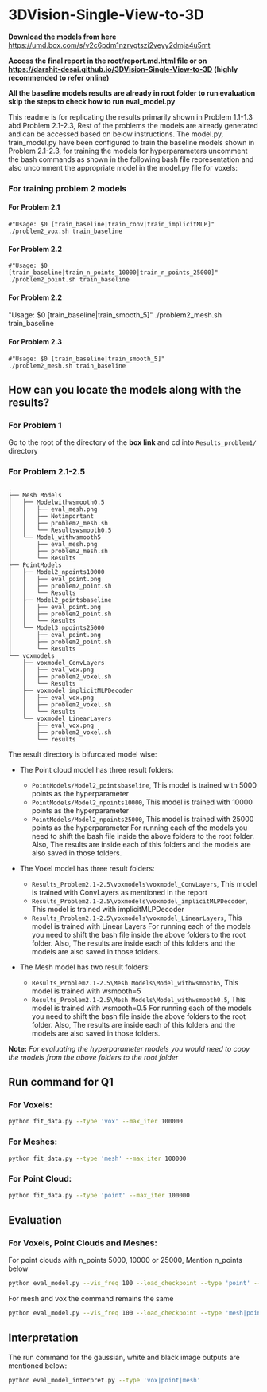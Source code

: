 # 3DVision-Single-View-to-3D

**Download the models from here**
https://umd.box.com/s/v2c6pdm1nzrvgtszi2veyy2dmja4u5mt

**Access the final report in the root/report.md.html file or on https://darshit-desai.github.io/3DVision-Single-View-to-3D (highly recommended to refer online)**

**All the baseline models results are already in root folder to run evaluation skip the steps to check how to run eval_model.py**

This readme is for replicating the results primarily shown in Problem 1.1-1.3 abd Problem 2.1-2.3, Rest of the problems the models are already generated and can be accessed based on below instructions. The model.py, train_model.py have been configured to train the baseline models shown in Problem 2.1-2.3, for training the models for hyperparameters uncomment the bash commands as shown in the following bash file representation and also uncomment the appropriate model in the model.py file for voxels:

### For training problem 2 models

#### For Problem 2.1

    #"Usage: $0 [train_baseline|train_conv|train_implicitMLP]"
    ./problem2_vox.sh train_baseline

#### For Problem 2.2

    #"Usage: $0 [train_baseline|train_n_points_10000|train_n_points_25000]"
    ./problem2_point.sh train_baseline


#### For Problem 2.2

"Usage: $0 [train_baseline|train_smooth_5]"
./problem2_mesh.sh train_baseline


#### For Problem 2.3

    #"Usage: $0 [train_baseline|train_smooth_5]"
    ./problem2_mesh.sh train_baseline


## How can you locate the models along with the results?

### For Problem 1
Go to the root of the directory of the ****box link**** and cd into `Results_problem1/` directory

### For Problem 2.1-2.5
```tree
.
├── Mesh Models
│   ├── Modelwithwsmooth0.5
│   │   ├── eval_mesh.png
│   │   ├── Notimportant
│   │   ├── problem2_mesh.sh
│   │   └── Resultswsmooth0.5
│   └── Model_withwsmooth5
│       ├── eval_mesh.png
│       ├── problem2_mesh.sh
│       └── Results
├── PointModels
│   ├── Model2_npoints10000
│   │   ├── eval_point.png
│   │   ├── problem2_point.sh
│   │   └── Results
│   ├── Model2_pointsbaseline
│   │   ├── eval_point.png
│   │   ├── problem2_point.sh
│   │   └── Results
│   └── Model3_npoints25000
│       ├── eval_point.png
│       ├── problem2_point.sh
│       └── Results
└── voxmodels
    ├── voxmodel_ConvLayers
    │   ├── eval_vox.png
    │   ├── problem2_voxel.sh
    │   └── Results
    ├── voxmodel_implicitMLPDecoder
    │   ├── eval_vox.png
    │   ├── problem2_voxel.sh
    │   └── Results
    └── voxmodel_LinearLayers
        ├── eval_vox.png
        ├── problem2_voxel.sh
        └── results
```

The result directory is bifurcated model wise:
* The Point cloud model has three result folders:
    * `PointModels/Model2_pointsbaseline`, This model is trained with 5000 points as the hyperparameter
    * `PointModels/Model2_npoints10000`, This model is trained with 10000 points as the hyperparameter
    * `PointModels/Model2_npoints25000`, This model is trained with 25000 points as the hyperparameter
For running each of the models you need to shift the bash file inside the above folders to the root folder.
Also, The results are inside each of this folders and the models are also saved in those folders.

* The Voxel model has three result folders:
    * `Results_Problem2.1-2.5\voxmodels\voxmodel_ConvLayers`, This model is trained with ConvLayers as mentioned in the report
    * `Results_Problem2.1-2.5\voxmodels\voxmodel_implicitMLPDecoder`, This model is trained with implicitMLPDecoder
    * `Results_Problem2.1-2.5\voxmodels\voxmodel_LinearLayers`, This model is trained with Linear Layers
For running each of the models you need to shift the bash file inside the above folders to the root folder.
Also, The results are inside each of this folders and the models are also saved in those folders.

* The Mesh model has two result folders:
    * `Results_Problem2.1-2.5\Mesh Models\Model_withwsmooth5`, This model is trained with wsmooth=5
    * `Results_Problem2.1-2.5\Mesh Models\Model_withwsmooth0.5`, This model is trained with wsmooth=0.5
For running each of the models you need to shift the bash file inside the above folders to the root folder.
Also, The results are inside each of this folders and the models are also saved in those folders.

**Note:** *For evaluating the hyperparameter models you would need to copy the models from the above folders to the root folder*

## Run command for Q1

### For Voxels:

```BASH
python fit_data.py --type 'vox' --max_iter 100000
```
### For Meshes:

```BASH
python fit_data.py --type 'mesh' --max_iter 100000
```
### For Point Cloud:

```BASH
python fit_data.py --type 'point' --max_iter 100000
```
## Evaluation

### For Voxels, Point Clouds and Meshes:

For point clouds with n_points 5000, 10000 or 25000, Mention n_points below
```BASH
python eval_model.py --vis_freq 100 --load_checkpoint --type 'point' --n_points $n_points
```

For mesh and vox the command remains the same
```BASH
python eval_model.py --vis_freq 100 --load_checkpoint --type 'mesh|point'
```

## Interpretation
The run command for the gaussian, white and black image outputs are mentioned below:
```BASH
python eval_model_interpret.py --type 'vox|point|mesh'
```
